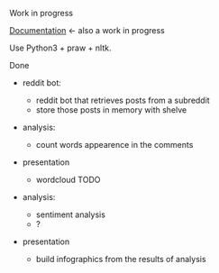 Work in progress 


[Documentation](http://reddit-bot-analysis.readthedocs.io/en/latest/) <- also a work in progress
 
Use Python3 + praw + nltk.

Done
- reddit bot:
  - reddit bot that retrieves posts from a subreddit
  - store those posts in memory with shelve
- analysis:
  - count words appearence in the comments
- presentation
  - wordcloud
TODO

- analysis:
  - sentiment analysis
  - ?

- presentation
  - build infographics from the results of analysis